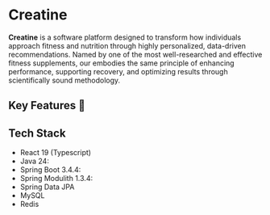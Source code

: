 # Creatine

**Creatine** is a software platform designed to transform how individuals approach fitness and nutrition through highly
personalized, data-driven recommendations. Named by one of the most well-researched and effective fitness supplements,
our embodies the same principle of enhancing performance, supporting recovery, and optimizing results through
scientifically sound methodology.

## Key Features 🌟

## Tech Stack

- React 19 (Typescript)
- Java 24:
- Spring Boot 3.4.4:
- Spring Modulith 1.3.4:
- Spring Data JPA
- MySQL
- Redis